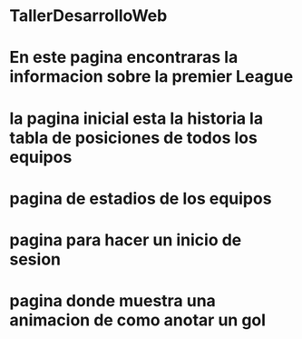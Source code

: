 # TallerDesarrolloWeb

# En este pagina encontraras la informacion sobre la premier League

# la pagina inicial esta la historia la tabla de posiciones de todos los equipos

# pagina de estadios de los equipos

# pagina para hacer un inicio de sesion

# pagina donde muestra una animacion de como anotar un gol
